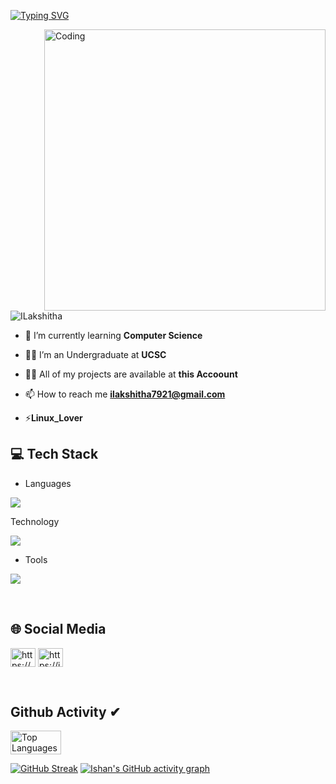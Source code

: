 [![Typing SVG](https://readme-typing-svg.herokuapp.com?size=32&vCenter=true&width=760&lines=Hi+%F0%9F%91%8B%2C+I'm+Ishan+Lakshitha+Liyanagamage;From+Galle,+Sri+Lanka.;(UG)+University+Of+Colombo+School+Of+Computing)](https://git.io/typing-svg)

<img align="right" alt="Coding" width="450" src="https://repository-images.githubusercontent.com/588181932/e36ec678-7984-4cdd-8e4c-a3932772ff8e">


<p align="left"> <img src="https://komarev.com/ghpvc/?username=ILakshitha&label=Profile%20views&color=0e75b6&style=flat" alt="ILakshitha" /> </p>


- 🌱 I’m currently learning **Computer Science**
- 🧑‍🎓 I’m an Undergraduate at **UCSC**
- 👨‍💻 All of my projects are available at **this Accoount**
- 📫 How to reach me **ilakshitha7921@gmail.com**
 
- ⚡**Linux_Lover**

## 💻 Tech Stack
- Languages
<p align="left">
  <a href="https://skillicons.dev">
    <img src="https://skillicons.dev/icons?i=bash,c,cpp,html,js,css,mysql,nodejs,dart,py,java,latex" />
  </a>
</p>

Technology
<p align="left">
  <a href="https://skillicons.dev">
    <img src="https://skillicons.dev/icons?i=kubernetes,laravel,mongodb,react,flutter,aws,gcp,azure,vue,angular,materialui" />
  </a>
</p>


- Tools
<p align="left">
  <a href="https://skillicons.dev">
    <img src="https://skillicons.dev/icons?i=kali,linux,git,powershell,figma,idea,ps,au,pr,vscode,androidstudio,eclipse,postman,selenium,docker,discord,qt,r,visualstudio,wordpress,clion" />
  </a>
</p>
<br/>

## 🌐 Social Media
<p align="left">
<a href="https://www.facebook.com/ishan.lakshitha.5283?mibextid=hIlR13" target="blank"><img align="center" src="https://raw.githubusercontent.com/rahuldkjain/github-profile-readme-generator/master/src/images/icons/Social/facebook.svg" alt="https://www.facebook.com/ishan.lakshitha.5283?mibextid=hIlR13" height="30" width="40" /></a>
<a href="https://instagram.com/izhan_lakshitha?igshid=MTNiYzNiMzkwZA==" target="blank"><img align="center" src="https://raw.githubusercontent.com/rahuldkjain/github-profile-readme-generator/master/src/images/icons/Social/instagram.svg" alt="https://instagram.com/izhan_lakshitha?igshid=MTNiYzNiMzkwZA==" height="30" width="40" /></a>

</p>
<br/>

## Github Activity ✔




<div style="display:flex;">
  <img width="40%" src="https://github-readme-stats.vercel.app/api/top-langs/?username=ILakshitha&theme=vue-dark&include_all_commits=true&count_private=true&layout=compact&card_width=320" alt="Top Languages" />
</div>

[![GitHub Streak](https://streak-stats.demolab.com?user=ILakshitha&theme=vue-dark&border_radius=10&card_width=600&card_height=200)](https://git.io/streak-stats)
[![Ishan's GitHub activity graph](https://github-readme-activity-graph.vercel.app/graph?username=ILakshitha&theme=react-dark)](https://github.com/ILakshitha/github-readme-activity-graph)
